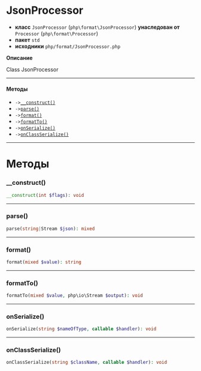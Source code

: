 # JsonProcessor

- **класс** `JsonProcessor` (`php\format\JsonProcessor`) **унаследован от** `Processor` (`php\format\Processor`)
- **пакет** `std`
- **исходники** `php/format/JsonProcessor.php`

**Описание**

Class JsonProcessor

---

#### Методы

- `->`[`__construct()`](#method-__construct)
- `->`[`parse()`](#method-parse)
- `->`[`format()`](#method-format)
- `->`[`formatTo()`](#method-formatto)
- `->`[`onSerialize()`](#method-onserialize)
- `->`[`onClassSerialize()`](#method-onclassserialize)

---
# Методы

<a name="method-__construct"></a>

### __construct()
```php
__construct(int $flags): void
```

---

<a name="method-parse"></a>

### parse()
```php
parse(string|Stream $json): mixed
```

---

<a name="method-format"></a>

### format()
```php
format(mixed $value): string
```

---

<a name="method-formatto"></a>

### formatTo()
```php
formatTo(mixed $value, php\io\Stream $output): void
```

---

<a name="method-onserialize"></a>

### onSerialize()
```php
onSerialize(string $nameOfType, callable $handler): void
```

---

<a name="method-onclassserialize"></a>

### onClassSerialize()
```php
onClassSerialize(string $className, callable $handler): void
```